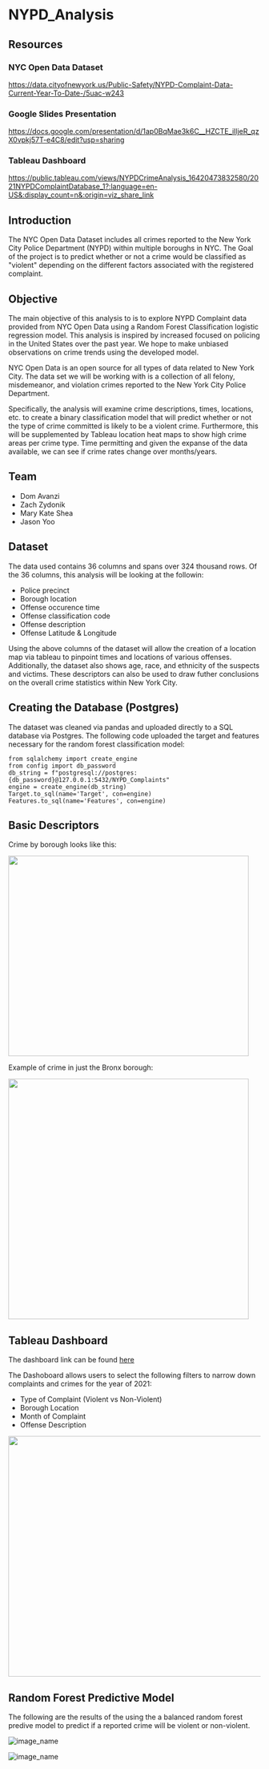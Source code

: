 # NYPD_Analysis

## Resources

### NYC Open Data Dataset 
https://data.cityofnewyork.us/Public-Safety/NYPD-Complaint-Data-Current-Year-To-Date-/5uac-w243 

### Google Slides Presentation
https://docs.google.com/presentation/d/1ap0BqMae3k6C__HZCTE_iIljeR_qzX0vpkj57T-e4C8/edit?usp=sharing

### Tableau Dashboard 
https://public.tableau.com/views/NYPDCrimeAnalysis_16420473832580/2021NYPDComplaintDatabase_1?:language=en-US&:display_count=n&:origin=viz_share_link

## Introduction

The NYC Open Data Dataset includes all crimes reported to the New York City Police Department (NYPD) within multiple boroughs in NYC. The Goal of the project is to predict whether or not a crime would be classified as "violent" depending on the different factors associated with the registered complaint. 

## Objective

The main objective of this analysis to is to explore NYPD Complaint data provided from NYC Open Data using a Random Forest Classification logistic regression model. This analysis is inspired by increased focused on policing in the United States over the past year. We hope to make unbiased observations on crime trends using the developed model.

NYC Open Data is an open source for all types of data related to New York City. The data set we will be working with is a collection of all felony, misdemeanor, and violation crimes reported to the New York City Police Department.

Specifically, the analysis will examine crime descriptions, times, locations, etc. to create a binary classification model that will predict whether or not the type of crime committed is likely to be a violent crime. Furthermore, this will be supplemented by Tableau location heat maps to show high crime areas per crime type. Time permitting and given the expanse of the data available, we can see if crime rates change over months/years.

## Team

- Dom Avanzi
- Zach Zydonik 
- Mary Kate Shea
- Jason Yoo

## Dataset
The data used contains 36 columns and spans over 324 thousand rows. Of the 36 columns, this analysis will be looking at the followin:
* Police precinct
* Borough location
* Offense occurence time
* Offense classification code
* Offense description
* Offense Latitude & Longitude

Using the above columns of the dataset will allow the creation of a location map via tableau to pinpoint times and locations of various offenses.
Additionally, the dataset also shows age, race, and ethnicity of the suspects and victims. These descriptors can also be used to draw futher conclusions on the overall crime statistics within New York City.


## Creating the Database (Postgres)
The dataset was cleaned via pandas and uploaded directly to a SQL database via Postgres. The following code uploaded the target and features necessary for the random forest classification model:

```
from sqlalchemy import create_engine
from config import db_password
db_string = f"postgresql://postgres:{db_password}@127.0.0.1:5432/NYPD_Complaints"
engine = create_engine(db_string)
Target.to_sql(name='Target', con=engine)
Features.to_sql(name='Features', con=engine)
```

## Basic Descriptors
Crime by borough looks like this:

<img src = "./Resources/crime_by_borough.png"  width="480" height="400">

Example of crime in just the Bronx borough:

<img src = "./Resources/bronx_crimes.png" width="480" height="480">

## Tableau Dashboard

The dashboard link can be found [here](https://public.tableau.com/views/NYPDCrimeAnalysis_16420473832580/2021NYPDComplaintDatabase_1?:language=en-US&:display_count=n&:origin=viz_share_link)

The Dashoboard allows users to select the following filters to narrow down complaints and crimes for the year of 2021:
* Type of Complaint (Violent vs Non-Violent)
* Borough Location
* Month of Complaint
* Offense Description

<img src = "./Resources/dashboard_screenshot.png" width="720" height="480">

## Random Forest Predictive Model

The following are the results of the using the a balanced random forest predive model to predict if a reported crime will be violent or non-violent.

![image_name](Resources/Confusion_Matrix.png)

![image_name](Resources/Variable_influence.png)
